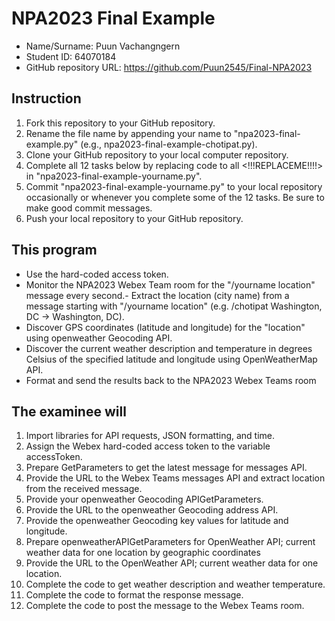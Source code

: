 # NPA2023 Final Example

- Name/Surname: Puun Vachangngern
- Student ID: 64070184
- GitHub repository URL: https://github.com/Puun2545/Final-NPA2023

## Instruction

1. Fork this repository to your GitHub repository.
2. Rename the file name by appending your name to "npa2023-final-example.py" (e.g., npa2023-final-example-chotipat.py).
3. Clone your GitHub repository to your local computer repository.
4. Complete all 12 tasks below by replacing code to all <!!!REPLACEME!!!!> in "npa2023-final-example-yourname.py".
5. Commit "npa2023-final-example-yourname.py" to your local repository occasionally or whenever you complete some of the 12 tasks. Be sure to make good commit messages.
6. Push your local repository to your GitHub repository.

## This program

- Use the hard-coded access token.
- Monitor the NPA2023 Webex Team room for the "/yourname location" message every second.- Extract the location (city name) from a message starting with "/yourname location" (e.g. /chotipat Washington, DC -> Washington, DC).
- Discover GPS coordinates (latitude and longitude) for the "location" using openweather Geocoding API.
- Discover the current weather description and temperature in degrees Celsius of the specified latitude and longitude using OpenWeatherMap API.
- Format and send the results back to the NPA2023 Webex Teams room

## The examinee will

1. Import libraries for API requests, JSON formatting, and time.
2. Assign the Webex hard-coded access token to the variable accessToken.
3. Prepare GetParameters to get the latest message for messages API.
4. Provide the URL to the Webex Teams messages API and extract location from the received message.
5. Provide your openweather Geocoding APIGetParameters.
6. Provide the URL to the openweather Geocoding address API.
7. Provide the openweather Geocoding key values for latitude and longitude.
8. Prepare openweatherAPIGetParameters for OpenWeather API; current weather data for one location by geographic coordinates
9. Provide the URL to the OpenWeather API; current weather data for one location.
10. Complete the code to get weather description and weather temperature.
11. Complete the code to format the response message.
12. Complete the code to post the message to the Webex Teams room.
